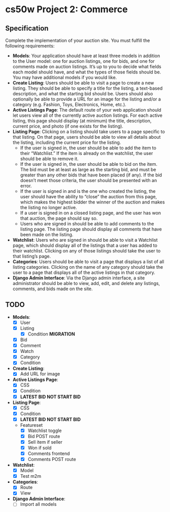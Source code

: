 # cs50w Project 2: Commerce

## Specification

Complete the implementation of your auction site. You must fulfill the following requirements:

- **Models**: Your application should have at least three models in addition to the User model: one for auction listings, one for bids, and one for comments made on auction listings. It’s up to you to decide what fields each model should have, and what the types of those fields should be. You may have additional models if you would like.
- **Create Listing**: Users should be able to visit a page to create a new listing. They should be able to specify a title for the listing, a text-based description, and what the starting bid should be. Users should also optionally be able to provide a URL for an image for the listing and/or a category (e.g. Fashion, Toys, Electronics, Home, etc.).
- **Active Listings Page**: The default route of your web application should let users view all of the currently active auction listings. For each active listing, this page should display (at minimum) the title, description, current price, and photo (if one exists for the listing).
- **Listing Page**: Clicking on a listing should take users to a page specific to that listing. On that page, users should be able to view all details about the listing, including the current price for the listing.
    - If the user is signed in, the user should be able to add the item to their “Watchlist.” If the item is already on the watchlist, the user should be able to remove it.
    - If the user is signed in, the user should be able to bid on the item. The bid must be at least as large as the starting bid, and must be greater than any other bids that have been placed (if any). If the bid doesn’t meet those criteria, the user should be presented with an error.
    - If the user is signed in and is the one who created the listing, the user should have the ability to “close” the auction from this page, which makes the highest bidder the winner of the auction and makes the listing no longer active.
    - If a user is signed in on a closed listing page, and the user has won that auction, the page should say so.
    - Users who are signed in should be able to add comments to the listing page. The listing page should display all comments that have been made on the listing.
- **Watchlist**: Users who are signed in should be able to visit a Watchlist page, which should display all of the listings that a user has added to their watchlist. Clicking on any of those listings should take the user to that listing’s page.
- **Categories**: Users should be able to visit a page that displays a list of all listing categories. Clicking on the name of any category should take the user to a page that displays all of the active listings in that category.
- **Django Admin Interface**: Via the Django admin interface, a site administrator should be able to view, add, edit, and delete any listings, comments, and bids made on the site.

## TODO

- **Models**: 
    - [x] User
    - [x] Listing
        - [x] Condition **MIGRATION**
    - [x] Bid
    - [x] Comment
    - [x] Watch
    - [x] Category
    - [x] Condition
- **Create Listing**:
    - [x] Add URL for image
- **Active Listings Page**:
    - [x] CSS
    - [x] Condition
    - [x] **LATEST BID NOT START BID**
- **Listing Page**: 
    - [x] CSS
    - [x] Condition
    - [x] **LATEST BID NOT START BID**
    - Featureset
        - [x] Watchlist toggle
        - [x] Bid POST route
        - [x] Sell item if seller
        - [x] Won if sold
        - [x] Comments frontend
        - [x] Comments POST route
- **Watchlist**: 
    - [x] Model
    - [x] Test m2m
- **Categories**:
    - [x] Route
    - [x] View
- **Django Admin Interface**:
    - [ ] Import all models